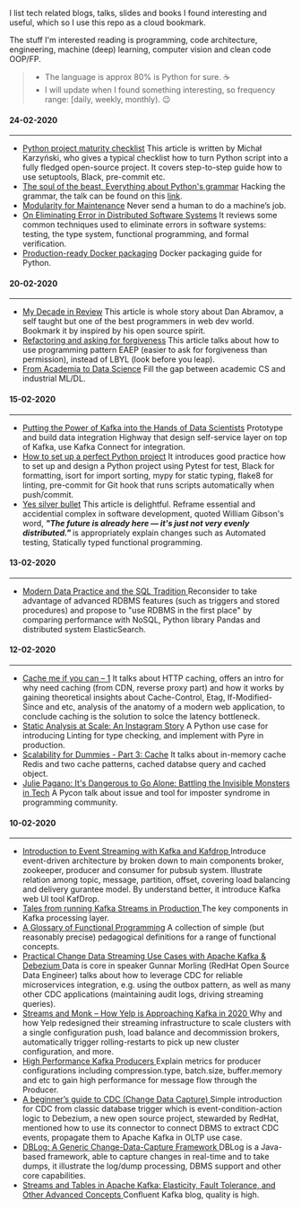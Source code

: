 I list tech related blogs, talks, slides and books I found interesting and useful, which so I use this repo as a cloud bookmark. 

The stuff I'm interested reading is programming, code architecture, engineering, machine (deep) learning, computer vision and clean code OOP/FP. 
<blockquote>
<ul>
    <li>
    The language is approx 80% is Python for sure. &#9749
    </li>
    <li>
    I will update when I found something interesting, so frequency range: [daily, weekly, monthly). 
    &#128521;
    </li>
</ul>
 </blockquote>

<h4>24-02-2020</h4>
<hr>
<ul>
<li><a href='http://michal.karzynski.pl/blog/2019/05/26/python-project-maturity-checklist/'>Python project maturity checklist</a> This article is written by Michał Karzyński, who gives a typical checklist how to turn Python script into a fully fledged open-source project. It covers step-to-step guide how to use setuptools, Black, pre-commit etc. 
</li>
<li><a href='https://ep2019.europython.eu/talks/ZJ7mNEK-the-soul-of-the-beast/'>The soul of the beast, Everything about Python's grammar</a> Hacking the grammar, the talk can be found on this <a href='https://www.youtube.com/watch?v=avLK67SHeAs'>link</a>.
</li>
<li><a href='https://glyph.twistedmatrix.com/2020/02/modules-for-maintenance.html'>Modularity for Maintenance</a>
Never send a human to do a machine’s job.
</li>
<li><a href='https://blog.colinbreck.com/on-eliminating-error-in-distributed-software-systems/'>On Eliminating Error in Distributed Software Systems</a> It reviews some common techniques used to eliminate errors in software systems: testing, the type system, functional programming, and formal verification.
</li> 
<li><a href='https://pythonspeed.com/docker/'>Production-ready Docker packaging</a>
Docker packaging guide for Python.</li>
</ul>

<h4>20-02-2020</h4>
<hr>
<ul>
<li><a href='https://overreacted.io/my-decade-in-review/'>My Decade in Review</a>
This article is whole story about Dan Abramov, a self taught but one of the best programmers in web dev world. Bookmark it by inspired by his open source spirit.
</li>
<li><a href='https://storiesinmypocket.com/articles/refactoring-and-asking-forgiveness/'>Refactoring and asking for forgiveness</a> This article talks about how to use programming pattern EAEP (easier to ask for forgiveness than permission), instead of LBYL (look before you leap).</li> 
<li>
<a href=''>From Academia to Data Science</a>
Fill the gap between academic CS and industrial ML/DL. 
</li> 
</ul>

<h4>15-02-2020</h4>
<hr>
<ul>
<li><a href='https://multithreaded.stitchfix.com/blog/2018/09/05/datahighway/'>Putting the Power of Kafka into the Hands of Data Scientists</a> Prototype and build data integration Highway that design self-service layer on top of Kafka, use Kafka Connect for integration.</li>
<li><a href='https://sourcery.ai/blog/python-best-practices/'>How to set up a perfect Python project</a> It introduces good practice how to set up and design a Python project using Pytest for test, Black for formatting, isort for import sorting, mypy for static typing, flake8 for linting, pre-commit for Git hook that runs scripts automatically when push/commit. 
</li> 
<li><a href=''>Yes silver bullet</a> This article is delightful. Reframe essential and accidential complex in software development, quoted William Gibson's word, <i><strong>"The future is already here — it's just not very evenly distributed." </strong></i> is appropriately explain changes such as Automated testing, Statically typed functional programming.</li>
</ul>

<h4>13-02-2020</h4>
<hr>
<ul>
<li><a href='https://tselai.com/modern-data-practice-and-the-sql-tradition.html'>
Modern Data Practice and the SQL Tradition 
</a>Reconsider to take advantage of advanced RDBMS features (such as triggers and stored procedures) and propose to "use RDBMS in the first place" by comparing performance with NoSQL, Python library Pandas and distributed system ElasticSearch. 
</li>
</ul>

<h4>12-02-2020</h4>
<hr>
<ul>
<li>
<a href='https://blog.octo.com/en/cache-me-if-you-can-1/'>Cache me if you can – 1</a>
It talks about HTTP caching, offers an intro for why need caching (from CDN, reverse proxy part) and how it works by gaining theoretical insights about Cache-Control, Etag, If-Modified-Since and etc, analysis of the anatomy of a modern web application, to conclude caching is the solution to solce the latency bottleneck.
</li>
<li><a href='https://instagram-engineering.com/static-analysis-at-scale-an-instagram-story-8f498ab71a0c'>Static Analysis at Scale: An Instagram Story</a> 
A Python use case for introducing Linting for type checking, and implement with Pyre in production.
</li> 
<li>
<a href='https://www.lecloud.net/post/9246290032/scalability-for-dummies-part-3-cache'>Scalability for Dummies - Part 3: Cache</a>
It talks about in-memory cache Redis and two cache patterns, cached databse query and cached object. 
</li>
<li>
<a href=''>Julie Pagano: It's Dangerous to Go Alone: Battling the Invisible Monsters in Tech</a> A Pycon talk about issue and tool for imposter syndrome in programming community. 
</li>
</ul>

<h4>10-02-2020</h4>
<hr>
<ul>
    <li>
    <a href='https://itnext.io/introduction-to-event-streaming-with-kafka-and-kafdrop-73290625b1e2'>Introduction to Event Streaming with Kafka and Kafdrop
    </a>
    <!-- <br/> -->
    Introduce event-driven architecture by broken down to main components broker, zookeeper, producer and consumer for pubsub system. Illustrate relation among topic, message, partition, offset, covering load balancing and delivery gurantee model. By understand better, it introduce Kafka web UI tool KafDrop. 
    </li>
    <li>
    <a href='https://ordepdev.me/posts/tales-from-running-kafka-streams-in-production'>Tales from running Kafka Streams in Production
    </a>The key components in Kafka processing layer. 
    </li>
    <li>
    <a href=''>A Glossary of Functional Programming</a> A collection of simple (but reasonably precise) pedagogical definitions for a range of functional concepts.
    </li>
    <li>
    <a href='https://www.infoq.com/presentations/data-streaming-kafka-debezium/?utm_campaign=infoq_content&utm_source=twitter&utm_medium=feed&utm_term=architecture-design'>Practical Change Data Streaming Use Cases with Apache Kafka & Debezium 
    </a>Data is core in speaker Gunnar Morling (RedHat Open Source Data Engineer) talks about how to leverage CDC for reliable microservices integration, e.g. using the outbox pattern, as well as many other CDC applications (maintaining audit logs, driving streaming queries).
    </li>
    <li><a href='https://engineeringblog.yelp.com/2020/01/streams-and-monk-how-yelp-approaches-kafka-in-2020.html'>Streams and Monk – How Yelp is Approaching Kafka in 2020
    </a> Why and how Yelp redesigned their streaming infrastructure to scale clusters with a single configuration push, load balance and decommission brokers, automatically trigger rolling-restarts to pick up new cluster configuration, and more.
    </li> 
    <li><a href='https://www.jesseyates.com/2020/01/01/high-performance-kafka-producers.html'>High Performance Kafka Producers
    </a>Explain metrics for producer configurations including compression.type, batch.size, buffer.memory and etc to gain high performance for message flow through the Producer.</li>
    <li><a href='https://vladmihalcea.com/a-beginners-guide-to-cdc-change-data-capture/'>A beginner’s guide to CDC (Change Data Capture)
    </a>Simple introduction for CDC from classic database trigger which is event-condition-action logic to Debezium, a new open source project, stewarded by RedHat, mentioned how to use its connector to connect DBMS to extract CDC events, propagate them to Apache Kafka in OLTP use case. </li>
    <li><a href='https://netflixtechblog.com/dblog-a-generic-change-data-capture-framework-69351fb9099b'>DBLog: A Generic Change-Data-Capture Framework
    </a>DBLog is a Java-based framework, able to capture changes in real-time and to take dumps, it illustrate the log/dump processing, DBMS support and other core capabilities.</li>
    <li><a href='https://www.confluent.io/blog/kafka-streams-tables-part-4-elasticity-fault-tolerance-advanced-concepts/'>Streams and Tables in Apache Kafka: Elasticity, Fault Tolerance, and Other Advanced Concepts
    </a>Confluent Kafka blog, quality is high.</li>
</ul>